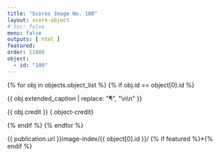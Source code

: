 ```yaml
---
title: "Scores Image No. 180"
layout: score-object
# toc: false
menu: false
outputs: [ html ]
featured: 
order: 11800
object:
  - id: "180"
---
```


{% for obj in objects.object_list %}
{% if obj.id == object[0].id %}

{{ obj.extended_caption | replace: "¶", "\n\n" }}

{{ obj.credit }} {.object-credit}

{% endif %}
{% endfor %}

<div class="object-credit object-url is-print-only">

{{ publication.url }}image-index/{{ object[0].id }}/ {% if featured %}*{% endif %}

</div>
